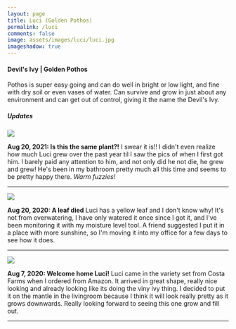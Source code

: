 ```yaml
---
layout: page
title: Luci (Golden Pothos)
permalink: /luci
comments: false
image: assets/images/luci/luci.jpg
imageshadow: true
---
```


#### Devil's Ivy | Golden Pothos

Pothos is super easy going and can do well in bright or low light, and fine with dry soil or even vases of water. Can survive and grow in just about any environment and can get out of control, giving it the name the Devil's Ivy.

##### Updates

<img class="figure-img" src="{{site.baseurl}}/assets/images/luci/luci-jul20-21.jpg">

**Aug 20, 2021: Is this the same plant?!** I swear it is!! I didn't even realize how much Luci grew over the past year til I saw the pics of when I first got him.  I barely paid any attention to him, and not only did he not die, he grew and grew!  He's been in my bathroom pretty much all this time and seems to be pretty happy there.  *Warm fuzzies!*

<hr/>

<img class="figure-img" src="{{site.baseurl}}/assets/images/luci/luci-aug20.jpg">

**Aug 20, 2020: A leaf died** Luci has a yellow leaf and I don't know why! It's not from overwatering, I have only watered it once since I got it, and I've been monitoring it with my moisture level tool. A friend suggested I put it in a place with more sunshine, so I'm moving it into my office for a few days to see how it does.

<hr/>

<img class="figure-img" src="{{site.baseurl}}/assets/images/luci/luci-aug7.jpg">

**Aug 7, 2020: Welcome home Luci!** Luci came in the variety set from Costa Farms when I ordered from Amazon. It arrived in great shape, really nice looking and already looking like its doing the viny ivy thing. I decided to put it on the mantle in the livingroom because I think it will look really pretty as it grows downwards. Really looking forward to seeing this one grow and fill out.

<hr/>
